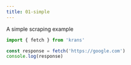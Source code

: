 ```yaml
---
title: 01-simple
---
```

A simple scraping example
```js
import { fetch } from 'krans'

const response = fetch('https://google.com')
console.log(response)
```